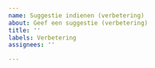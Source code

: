 ```yaml
---
name: Suggestie indienen (verbetering)
about: Geef een suggestie (verbetering)
title: ''
labels: Verbetering
assignees: ''

---
```



